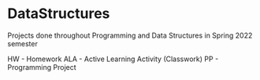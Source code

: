 # DataStructures
Projects done throughout Programming and Data Structures in Spring 2022 semester

HW - Homework
ALA - Active Learning Activity (Classwork)
PP - Programming Project
